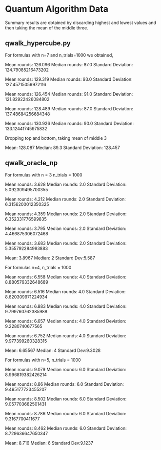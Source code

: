 # Quantum Algorithm Data

Summary results are obtained by discarding highest and lowest values and then taking the mean of the middle three.

## qwalk_hypercube.py
For formulas with n=7 and n_trials=1000 we obtained,

Mean rounds:  126.096
Median rounds:  87.0
Standard Deviation:  124.79085216473202

Mean rounds:  129.319
Median rounds:  93.0
Standard Deviation:  127.45715059972116


Mean rounds:  126.454
Median rounds:  91.0
Standard Deviation:  121.82922426084802

Mean rounds:  128.489
Median rounds:  87.0
Standard Deviation:  137.48684256684348

Mean rounds:  130.926
Median rounds:  90.0
Standard Deviation:  133.12441745975832

Dropping top and bottom, taking mean of middle 3 

Mean: 128.087
Median: 89.3
Standard Deviation: 128.457




## qwalk_oracle_np 

For formulas with n = 3  n_trials = 1000 

Mean rounds:  3.628
Median rounds:  2.0
Standard Deviation:  5.092309495700355

Mean rounds:  4.212
Median rounds:  2.0
Standard Deviation:  6.3156200012350325

Mean rounds:  4.359
Median rounds:  2.0
Standard Deviation:  6.352331776599835

Mean rounds:  3.795
Median rounds:  2.0
Standard Deviation:  4.466875306072468

Mean rounds:  3.683
Median rounds:  2.0
Standard Deviation:  5.355792284993883

Mean: 3.8967
Median: 2
Standard Dev:5.587


For formulas n=4, n_trials = 1000 

Mean rounds:  6.558
Median rounds:  4.0
Standard Deviation:  8.880576332648689

Mean rounds:  6.516
Median rounds:  4.0
Standard Deviation:  8.620309971224934

Mean rounds:  6.883
Median rounds:  4.0
Standard Deviation:  9.799760762385988

Mean rounds:  6.657
Median rounds:  4.0
Standard Deviation:  9.2280740677565

Mean rounds:  6.752
Median rounds:  4.0
Standard Deviation:  9.977399260328315


Mean: 6.65567
Median: 4
Standard Dev:9.3028

For formulas with n=5, n_trials = 1000

Mean rounds:  9.079
Median rounds:  6.0
Standard Deviation:  8.996819382426214

Mean rounds:  8.86
Median rounds:  6.0
Standard Deviation:  9.495177723455207

Mean rounds:  8.502
Median rounds:  6.0
Standard Deviation:  9.057703682501431

Mean rounds:  8.786
Median rounds:  6.0
Standard Deviation:  9.3167700411677

Mean rounds:  8.462
Median rounds:  6.0
Standard Deviation:  8.729636647650347

Mean: 8.716
Median: 6
Standard Dev:9.1237



